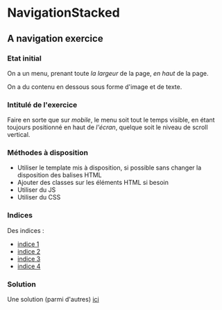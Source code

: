 # NavigationStacked
## A navigation exercice

### Etat initial
On a un menu, prenant toute *la largeur* de la page, *en haut* de la page.

On a du contenu en dessous sous forme d'image et de texte.

### Intitulé de l'exercice
Faire en sorte que sur *mobile*, le menu soit tout le temps visible, en étant toujours
positionné en haut de *l'écran*, quelque soit le niveau de scroll vertical.
  
### Méthodes à disposition
  - Utiliser le template mis à disposition, si possible sans changer la disposition des balises HTML
  - Ajouter des classes sur les éléments HTML si besoin
  - Utiliser du JS
  - Utiliser du CSS
  
### Indices
 Des indices :
 - [indice 1](https://github.com/Elfhir/NavigationStacked/INDICE1.md)
 - [indice 2](https://github.com/Elfhir/NavigationStacked/INDICE2.md)  
 - [indice 3](https://github.com/Elfhir/NavigationStacked/INDICE3.md)  
 - [indice 4](https://github.com/Elfhir/NavigationStacked/INDICE4.md)  
  
### Solution
 Une solution (parmi d'autres) [ici](https://github.com/Elfhir/NavigationStacked/SOLUTION.md)
